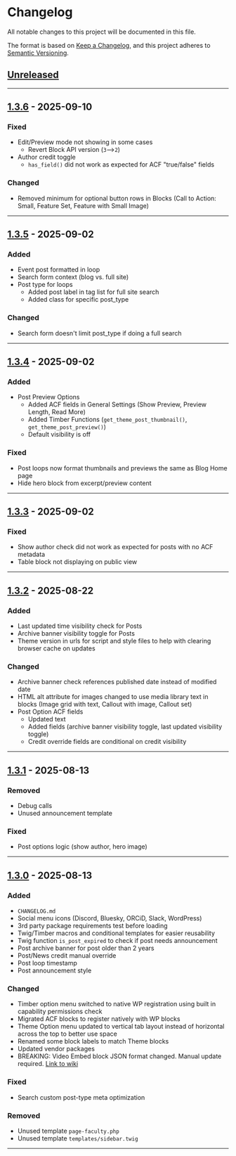 # Changelog

All notable changes to this project will be documented in this file.

The format is based on [Keep a Changelog](https://keepachangelog.com/en/1.1.0/),
and this project adheres to [Semantic Versioning](https://semver.org/spec/v2.0.0.html).

## [Unreleased]

---

## [1.3.6] - 2025-09-10

### Fixed 

- Edit/Preview mode not showing in some cases
  - Revert Block API version (`3`-->`2`)
- Author credit toggle
  - `has_field()` did not work as expected for ACF "true/false" fields

### Changed

- Removed minimum for optional button rows in Blocks (Call to Action: Small, Feature Set, Feature with Small Image)

---

## [1.3.5] - 2025-09-02

### Added

- Event post formatted in loop
- Search form context (blog vs. full site)
- Post type for loops
  - Added post label in tag list for full site search
  - Added class for specific post_type

### Changed 

- Search form doesn't limit post_type if doing a full search

---

## [1.3.4] - 2025-09-02

### Added

- Post Preview Options
  - Added ACF fields in General Settings (Show Preview, Preview Length, Read More)
  - Added Timber Functions (`get_theme_post_thumbnail()`, `get_theme_post_preview()`)
  - Default visibility is off

### Fixed 

- Post loops now format thumbnails and previews the same as Blog Home page
- Hide hero block from excerpt/preview content

---

## [1.3.3] - 2025-09-02

### Fixed

- Show author check did not work as expected for posts with no ACF metadata
- Table block not displaying on public view

---

## [1.3.2] - 2025-08-22

### Added

- Last updated time visibility check for Posts
- Archive banner visibility toggle for Posts
- Theme version in urls for script and style files to help with clearing browser cache on updates

### Changed

- Archive banner check references published date instead of modified date
- HTML alt attribute for images changed to use media library text in blocks (Image grid with text, Callout with image, Callout set)
- Post Option ACF fields
  - Updated text
  - Added fields (archive banner visibility toggle, last updated visibility toggle)
  - Credit override fields are conditional on credit visibility

--- 

## [1.3.1] - 2025-08-13

### Removed

- Debug calls
- Unused announcement template

### Fixed

- Post options logic (show author, hero image)

---

## [1.3.0] - 2025-08-13

### Added

- `CHANGELOG.md`
- Social menu icons (Discord, Bluesky, ORCiD, Slack, WordPress)
- 3rd party package requirements test before loading
- Twig/Timber macros and conditional templates for easier reusability
- Twig function `is_post_expired` to check if post needs announcement
- Post archive banner for post older than 2 years
- Post/News credit manual override
- Post loop timestamp
- Post announcement style

### Changed

- Timber option menu switched to native WP registration using built in capability permissions check
- Migrated ACF blocks to register natively with WP blocks
- Theme Option menu updated to vertical tab layout instead of horizontal across the top to better use space
- Renamed some block labels to match Theme blocks
- Updated vendor packages
- BREAKING: Video Embed block JSON format changed. Manual update required. [Link to wiki](https://github.com/iastate/iastate22-wordpress/wiki/ACF-Field-Updates#manually-updating-acf-block-data)

### Fixed

- Search custom post-type meta optimization

### Removed

- Unused template `page-faculty.php`
- Unused template `templates/sidebar.twig`

-------

[unreleased]: https://github.com/iastate/iastate22-wordpress/compare/master...develop
[1.3.0]: https://github.com/iastate/iastate22-wordpress/compare/1.2.2...1.3.0
[1.3.1]: https://github.com/iastate/iastate22-wordpress/compare/1.3.0...1.3.1
[1.3.2]: https://github.com/iastate/iastate22-wordpress/compare/1.3.1...1.3.2
[1.3.3]: https://github.com/iastate/iastate22-wordpress/compare/1.3.2...1.3.3
[1.3.4]: https://github.com/iastate/iastate22-wordpress/compare/1.3.3...1.3.4
[1.3.5]: https://github.com/iastate/iastate22-wordpress/compare/1.3.4...1.3.5
[1.3.6]: https://github.com/iastate/iastate22-wordpress/compare/1.3.5...1.3.6
